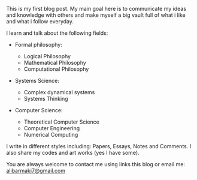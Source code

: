 This is my first blog post. My main goal here is to communicate my ideas and knowledge with others and make myself a big vault full of what i like and what i follow everyday.

I learn and talk about the following fields:
- Formal philosophy:
	- Logical Philosophy
	- Mathematical Philosophy
	- Computational Philosophy

- Systems Science:
	- Complex dynamical systems
	- Systems Thinking

- Computer Science:
	- Theoretical Computer Science
	- Computer Engineering
	- Numerical Computing

I write in different styles including: Papers, Essays, Notes and Comments.
I also share my codes and art works (yes I have some).

You are always welcome to contact me using links this blog or email me: alibarmaki7@gmail.com

